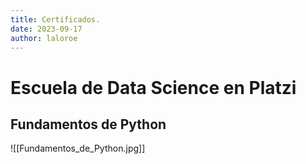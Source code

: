 ```yaml
---
title: Certificados.
date: 2023-09-17
author: laloroe
---
```

# Escuela de Data Science en Platzi

## Fundamentos de Python

![[Fundamentos_de_Python.jpg]]
